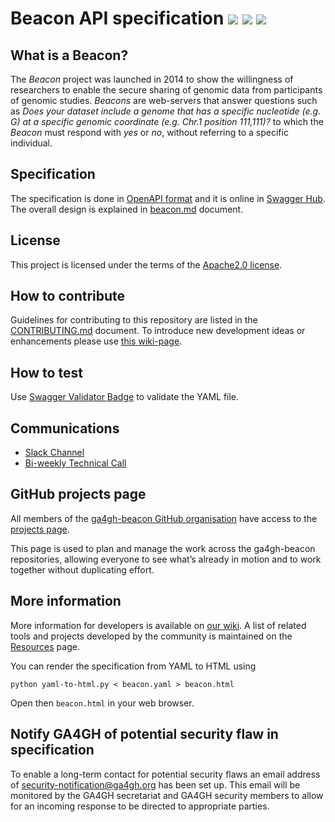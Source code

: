 # Beacon API specification [![](https://travis-ci.org/ga4gh-beacon/specification.svg?branch=develop)](https://travis-ci.org/ga4gh-beacon/specification) [![](https://img.shields.io/badge/license-Apache%202-blue.svg)](https://raw.githubusercontent.com/ga4gh-beacon/specification/develop/LICENSE) [![](https://beacon-team-slackin.herokuapp.com/badge.svg)](https://beacon-team-slackin.herokuapp.com/)

## What is a Beacon?

The _Beacon_ project was launched in 2014 to show the willingness of researchers to enable the secure sharing of genomic data from participants of genomic studies. _Beacons_ are web-servers that answer questions such as _Does your dataset include a genome that has a specific nucleotide (e.g. G) at a specific genomic coordinate (e.g. Chr.1 position 111,111)?_ to which the _Beacon_ must respond with _yes_ or _no_, without referring to a specific individual.

## Specification

The specification is done in [OpenAPI format](beacon.yaml) and it is online in [Swagger Hub](https://app.swaggerhub.com/apis/ELIXIR-Finland/ga-4_gh_beacon_api_specification/1.0.0-rc1). The overall design is explained in 
[beacon.md](beacon.md) document.


## License

This project is licensed under the terms of the [Apache2.0 license](LICENSE).

## How to contribute

Guidelines for contributing to this repository are listed in the [CONTRIBUTING.md](CONTRIBUTING.md) document. To introduce new development ideas or enhancements please use [this wiki-page](https://github.com/ga4gh-beacon/specification/wiki/Future-enhancements-and-development-ideas).

## How to test

Use [Swagger Validator Badge](https://github.com/swagger-api/validator-badge) to validate the YAML file.

## Communications
- [Slack Channel](https://beacon-team-slackin.herokuapp.com/)
- [Bi-weekly Technical Call](https://docs.google.com/document/d/13c5-c2WsQTRysl0QQEMmap__0jh3OstuM8YwzE-3AlQ/edit#)

## GitHub projects page

All members of the [ga4gh-beacon GitHub organisation](https://github.com/ga4gh-beacon) have access to the [projects page](https://github.com/orgs/ga4gh-beacon/projects/1).

This page is used to plan and manage the work across the ga4gh-beacon repositories, allowing everyone to see what’s already in motion and to work together without duplicating effort.

## More information

More information for developers is available on [our wiki](https://github.com/ga4gh-beacon/specification/wiki). A list of related tools and projects developed by the community is maintained on the [Resources](https://github.com/ga4gh-beacon/specification/wiki/Resources) page.

You can render the specification from YAML to HTML using

	python yaml-to-html.py < beacon.yaml > beacon.html

Open then `beacon.html` in your web browser.

## Notify GA4GH of potential security flaw in specification

To enable a long-term contact for potential security flaws an email address of security-notification@ga4gh.org has been set up. This email will be monitored by the GA4GH secretariat and GA4GH security members to allow for an incoming response to be directed to appropriate parties.
